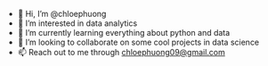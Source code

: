 - 👋 Hi, I’m @chloephuong
- 👀 I’m interested in data analytics
- 🌱 I’m currently learning everything about python and data
- 💞️ I’m looking to collaborate on some cool projects in data science
- 📫 Reach out to me through chloephuong09@gmail.com

<!---
chloephuong/chloephuong is a ✨ special ✨ repository because its `README.md` (this file) appears on your GitHub profile.
You can click the Preview link to take a look at your changes.
--->
